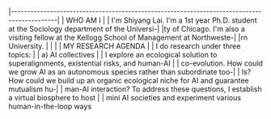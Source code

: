 |--------------------------------------------------------------------------------------------|
|                                         WHO AM I                                           |
|  I'm Shiyang Lai. I'm a 1st year Ph.D. student at the Sociology department of the Universi-|
|ty of Chicago. I'm also a visiting fellow at the Kellogg School of Management at Northweste-|
|rn University.                                                                              |
|                                                                                            |
|                                    MY RESEARCH AGENDA                                      |
|  I do research under three topics:                                                         |
|    a) AI collectives                                                                       |
|       I explore an ecological solution to superalignments, existential risks, and human-AI |
|    co-evolution. How could we grow AI as an autonomous species rather than subordinate too-|
|    ls? How could we build up an organic ecological niche for AI and guarantee mutualism hu-|
|    man-AI interaction? To address these questions, I establish a virtual biosphere to host |
|    mini AI societies and experiment various human-in-the-loop ways    